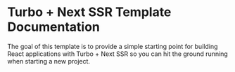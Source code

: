 # Turbo + Next SSR Template Documentation

The goal of this template is to provide a simple starting point for building React applications with Turbo + Next SSR so you can hit the ground running when starting a new project.
